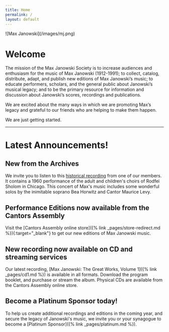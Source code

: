 ```yaml
---
title: Home
permalink: /
layout: default
---
```


<div class="home_img" markdown=1>
![Max Janowski](/images/mj.png)
</div>
<script type="text/javascript">
if (location.href.includes("utm_campaign=cd1")) {
  location.href = '/cd1?utm_source=cd&utm_medium=qr&utm_campaign=cd1';
}
</script>

# Welcome

The mission of the Max Janowski Society is to increase audiences
and enthusiasm for the music of Max Janowski (1912-1991); to
collect, catalog, distribute, adapt, and publish new editions
of Max Janowski’s music; to educate performers, scholars, and
the general public about Janowski’s musical legacy; and to
be the primary resource for information and discussion about
Janowski’s scores, recordings and publications.

We are excited about the many ways in which we are promoting
Max’s legacy and grateful to our friends who are helping to
make them happen.

We are just getting started.

---

<div class="announcements" markdown=1>

# Latest Announcements!

## New from the Archives

We invite you to listen to this [historical recording](/2025/03/15/rodfei-sholom)
from one of our members. It contains a
1960 performance of the adult and children's choirs of Rodfei Sholom in Chicago.
This concert of Max's music includes some wonderful solos by the inimitable
soprano Bea Horwitz and Cantor Maurice Levy.

## Performance Editions now available from the Cantors Assembly

<!-- prettier-ignore -->
Visit the
[Cantors Assembly online store]({% link _pages/store-redirect.md %}){:target="_blank"}
to get our new editions of Max Janowski music.

## New recording now available on CD and streaming services

Our latest recording, [Max Janowski: The Great Works, Volume 1]({% link _pages/cd1.md %}) is available in all formats. Download the program booklet, and purchase or stream the album. Physical CDs are available from the Cantors Assembly online store.

## Become a Platinum Sponsor today!

To help us create additional recordings and editions in the coming year,
and secure the legacy of Janowski's music, we invite you or your synagogue to become a [Platinum Sponsor]({% link _pages/platinum.md %}).

</div>

